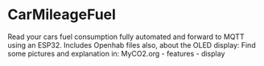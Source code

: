 # CarMileageFuel
Read your cars fuel consumption fully automated and forward to MQTT using an ESP32. Includes Openhab files
also, about the OLED display: Find some pictures and explanation in:  MyCO2.org - features - display
